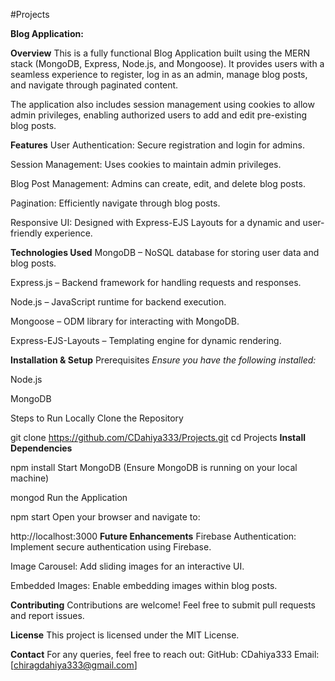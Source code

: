 #Projects

**Blog Application:**

**Overview**
This is a fully functional Blog Application built using the MERN stack (MongoDB, Express, Node.js, and Mongoose). It provides users with a seamless experience to register, log in as an admin, manage blog posts, and navigate through paginated content.

The application also includes session management using cookies to allow admin privileges, enabling authorized users to add and edit pre-existing blog posts.

**Features**
User Authentication: Secure registration and login for admins.

Session Management: Uses cookies to maintain admin privileges.

Blog Post Management: Admins can create, edit, and delete blog posts.

Pagination: Efficiently navigate through blog posts.

Responsive UI: Designed with Express-EJS Layouts for a dynamic and user-friendly experience.

**Technologies Used**
MongoDB – NoSQL database for storing user data and blog posts.

Express.js – Backend framework for handling requests and responses.

Node.js – JavaScript runtime for backend execution.

Mongoose – ODM library for interacting with MongoDB.

Express-EJS-Layouts – Templating engine for dynamic rendering.

**Installation & Setup**
Prerequisites
*Ensure you have the following installed:*

Node.js

MongoDB

Steps to Run Locally
Clone the Repository

git clone https://github.com/CDahiya333/Projects.git
cd Projects
**Install Dependencies**

npm install
Start MongoDB (Ensure MongoDB is running on your local machine)

mongod
Run the Application

npm start
Open your browser and navigate to:

http://localhost:3000
**Future Enhancements**
Firebase Authentication: Implement secure authentication using Firebase.

Image Carousel: Add sliding images for an interactive UI.

Embedded Images: Enable embedding images within blog posts.

**Contributing**
Contributions are welcome! Feel free to submit pull requests and report issues.

**License**
This project is licensed under the MIT License.

**Contact**
For any queries, feel free to reach out:
GitHub: CDahiya333
Email: [chiragdahiya333@gmail.com]